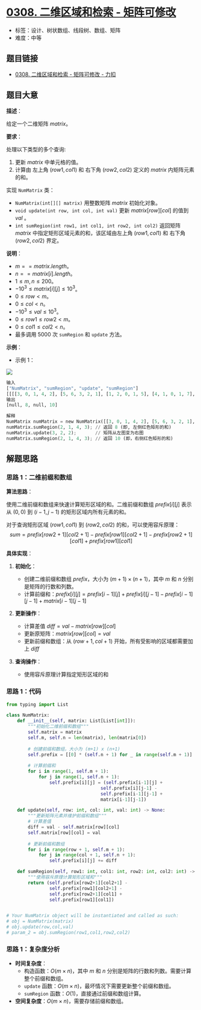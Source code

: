 # [0308. 二维区域和检索 - 矩阵可修改](https://leetcode.cn/problems/range-sum-query-2d-mutable/)

- 标签：设计、树状数组、线段树、数组、矩阵
- 难度：中等

## 题目链接

- [0308. 二维区域和检索 - 矩阵可修改 - 力扣](https://leetcode.cn/problems/range-sum-query-2d-mutable/)

## 题目大意

**描述**：

给定一个二维矩阵 $matrix$。

**要求**：

处理以下类型的多个查询:

1. 更新 $matrix$ 中单元格的值。
2. 计算由 左上角 $(row1, col1)$ 和 右下角 $(row2, col2)$ 定义的 $matrix$ 内矩阵元素的和。

实现 `NumMatrix` 类：

- `NumMatrix(int[][] matrix)` 用整数矩阵 $matrix$ 初始化对象。
- `void update(int row, int col, int val)` 更新 $matrix[row][col]$ 的值到 $val$ 。
- `int sumRegion(int row1, int col1, int row2, int col2)` 返回矩阵 $matrix$ 中指定矩形区域元素的和，该区域由左上角 $(row1, col1)$ 和 右下角 $(row2, col2)$ 界定。

**说明**：

- $m == matrix.length$。
- $n == matrix[i].length$。
- $1 \le m, n \le 200$。
- $-10^{3} \le matrix[i][j] \le 10^{3}$。
- $0 \le row \lt m$。
- $0 \le col \lt n$。
- $-10^{3} \le val \le 10^{3}$。
- $0 \le row1 \le row2 \lt m$。
- $0 \le col1 \le col2 \lt n$。
- 最多调用 $5000$ 次 `sumRegion` 和 `update` 方法。

**示例**：

- 示例 1：

![](https://assets.leetcode.com/uploads/2021/03/14/summut-grid.jpg)

```python
输入
["NumMatrix", "sumRegion", "update", "sumRegion"]
[[[[3, 0, 1, 4, 2], [5, 6, 3, 2, 1], [1, 2, 0, 1, 5], [4, 1, 0, 1, 7], [1, 0, 3, 0, 5]]], [2, 1, 4, 3], [3, 2, 2], [2, 1, 4, 3]]
输出
[null, 8, null, 10]

解释
NumMatrix numMatrix = new NumMatrix([[3, 0, 1, 4, 2], [5, 6, 3, 2, 1], [1, 2, 0, 1, 5], [4, 1, 0, 1, 7], [1, 0, 3, 0, 5]]);
numMatrix.sumRegion(2, 1, 4, 3); // 返回 8 (即, 左侧红色矩形的和)
numMatrix.update(3, 2, 2);       // 矩阵从左图变为右图
numMatrix.sumRegion(2, 1, 4, 3); // 返回 10 (即，右侧红色矩形的和)
```

## 解题思路

### 思路 1：二维前缀和数组

**算法思路**：

使用二维前缀和数组来快速计算矩形区域的和。二维前缀和数组 $prefix[i][j]$ 表示从 $(0, 0)$ 到 $(i-1, j-1)$ 的矩形区域内所有元素的和。

对于查询矩形区域 $(row1, col1)$ 到 $(row2, col2)$ 的和，可以使用容斥原理：
$$sum = prefix[row2+1][col2+1] - prefix[row1][col2+1] - prefix[row2+1][col1] + prefix[row1][col1]$$

**具体实现**：

1. **初始化**：
   - 创建二维前缀和数组 $prefix$，大小为 $(m+1) \times (n+1)$，其中 $m$ 和 $n$ 分别是矩阵的行数和列数。
   - 计算前缀和：$prefix[i][j] = prefix[i-1][j] + prefix[i][j-1] - prefix[i-1][j-1] + matrix[i-1][j-1]$

2. **更新操作**：
   - 计算差值 $diff = val - matrix[row][col]$
   - 更新原矩阵：$matrix[row][col] = val$
   - 更新前缀和数组：从 $(row+1, col+1)$ 开始，所有受影响的区域都需要加上 $diff$

3. **查询操作**：
   - 使用容斥原理计算指定矩形区域的和

### 思路 1：代码

```python
from typing import List

class NumMatrix:
    def __init__(self, matrix: List[List[int]]):
        """初始化二维前缀和数组"""
        self.matrix = matrix
        self.m, self.n = len(matrix), len(matrix[0])
        
        # 创建前缀和数组，大小为 (m+1) x (n+1)
        self.prefix = [[0] * (self.n + 1) for _ in range(self.m + 1)]
        
        # 计算前缀和
        for i in range(1, self.m + 1):
            for j in range(1, self.n + 1):
                self.prefix[i][j] = (self.prefix[i-1][j] + 
                                   self.prefix[i][j-1] - 
                                   self.prefix[i-1][j-1] + 
                                   matrix[i-1][j-1])

    def update(self, row: int, col: int, val: int) -> None:
        """更新矩阵元素并维护前缀和数组"""
        # 计算差值
        diff = val - self.matrix[row][col]
        self.matrix[row][col] = val
        
        # 更新前缀和数组
        for i in range(row + 1, self.m + 1):
            for j in range(col + 1, self.n + 1):
                self.prefix[i][j] += diff

    def sumRegion(self, row1: int, col1: int, row2: int, col2: int) -> int:
        """使用容斥原理计算矩形区域和"""
        return (self.prefix[row2+1][col2+1] - 
                self.prefix[row1][col2+1] - 
                self.prefix[row2+1][col1] + 
                self.prefix[row1][col1])


# Your NumMatrix object will be instantiated and called as such:
# obj = NumMatrix(matrix)
# obj.update(row,col,val)
# param_2 = obj.sumRegion(row1,col1,row2,col2)
```

### 思路 1：复杂度分析

- **时间复杂度**：
  - 构造函数：$O(m \times n)$，其中 $m$ 和 $n$ 分别是矩阵的行数和列数。需要计算整个前缀和数组。
  - `update` 函数：$O(m \times n)$，最坏情况下需要更新整个前缀和数组。
  - `sumRegion` 函数：$O(1)$，直接通过前缀和数组计算。
- **空间复杂度**：$O(m \times n)$，需要存储前缀和数组。
